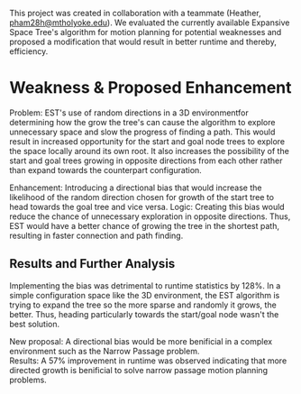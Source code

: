This project was created in collaboration with a teammate (Heather, pham28h@mtholyoke.edu). We evaluated the currently available Expansive Space Tree's algorithm for motion planning for potential weaknesses and proposed a modification that would result in better runtime and thereby, efficiency. 

<h1> Weakness & Proposed Enhancement </h1>
Problem: EST's use of random directions in a 3D environmentfor determining how the grow the tree's can cause the algorithm to explore unnecessary space and slow the progress of finding a path. This would result in increased opportunity for the start and goal node trees to explore the space locally around its own root. It also increases the possibility of the start and goal trees growing in opposite directions from each other rather than expand towards the counterpart configuration.  

Enhancement: Introducing a directional bias that would increase the likelihood of the random direction chosen for growth of the start tree to head towards the goal tree and vice versa.
Logic: Creating this bias would reduce the chance of unnecessary exploration in opposite directions. Thus, EST would have a better chance of growing the tree in the shortest path, resulting in faster connection and path finding.

<h2> Results and Further Analysis </h2>
Implementing the bias was detrimental to runtime statistics by 128%. In a simple configuration space like the 3D environment, the EST algorithm is trying to expand the tree so the more sparse and randomly it grows, the better. Thus, heading particularly towards the start/goal node wasn't the best solution.   

New proposal: A directional bias would be more benificial in a complex environment such as the Narrow Passage problem.  
Results: A 57% improvement in runtime was observed indicating that more directed growth is benificial to solve narrow passage motion planning problems.
   
